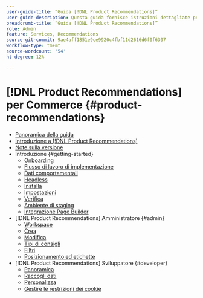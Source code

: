 ```yaml
---
user-guide-title: “Guida [!DNL Product Recommendations]”
user-guide-description: Questa guida fornisce istruzioni dettagliate per l’utilizzo di [!DNL Product Recommendations] da Adobe Commerce.
breadcrumb-title: “Guida [!DNL Product Recommendations]”
role: Admin
feature: Services, Recommendations
source-git-commit: 9ae4aff1851e9ce9920c4fbf11d2616d6f0f6307
workflow-type: tm+mt
source-wordcount: '54'
ht-degree: 12%

---
```


# [!DNL Product Recommendations] per Commerce {#product-recommendations}

- [Panoramica della guida](guide-overview.md)
- [Introduzione a [!DNL Product Recommendations]](overview.md)
- [Note sulla versione](release-notes.md)
- Introduzione {#getting-started}
   - [Onboarding](onboarding.md)
   - [Flusso di lavoro di implementazione](implementation-workflow.md)
   - [Dati comportamentali](behavioral-data.md)
   - [Headless](headless.md)
   - [Installa](install-configure.md)
   - [Impostazioni](settings.md)
   - [Verifica](verify.md)
   - [Ambiente di staging](staging-environment.md)
   - [Integrazione Page Builder](page-builder.md)
- [!DNL Product Recommendations] Amministratore {#admin}
   - [Workspace](workspace.md)
   - [Crea](create.md)
   - [Modifica](edit.md)
   - [Tipi di consigli](type.md)
   - [Filtri](filters.md)
   - [Posizionamento ed etichette](placement.md)
- [!DNL Product Recommendations] Sviluppatore {#developer}
   - [Panoramica](development-overview.md)
   - [Raccogli dati](events.md)
   - [Personalizza](customize.md)
   - [Gestire le restrizioni dei cookie](setting-cookie.md)
